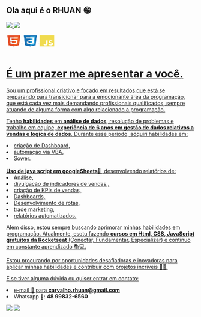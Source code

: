 ## Ola aqui é o RHUAN 😁

 <div>
   <a href="https://github.com/carvalhorhuan">
   <img height="180em" src="https://github-readme-stats.vercel.app/api?username=carvalhorhuan&show_icons=true&theme=tokyonight&include_all_commits=true&count_private=true"/>
   <img height="180em" src="https://github-readme-stats.vercel.app/api/top-langs/?username=carvalhorhuan&layout=compact&langs_count=6&theme=tokyonight"/>

</div>
<div style="display: inline_block"><br>
  <img align="center" alt="HTML" height="30" width="40" src="https://raw.githubusercontent.com/devicons/devicon/master/icons/html5/html5-original.svg">
 <img align="center" alt="CSS" height="30" width="40" src="https://raw.githubusercontent.com/devicons/devicon/master/icons/css3/css3-original.svg">
  <img align="center" alt="Js" height="30" width="40" src="https://raw.githubusercontent.com/devicons/devicon/master/icons/javascript/javascript-plain.svg">
</div>
 
 <br>
 
 <h1>É um prazer me apresentar a você.</h1> 
Sou um profissional criativo e focado em resultados que está se preparando para transicionar para a emocionante área da programação, que está cada vez mais demandando profissionais qualificados, sempre atuando de alguma forma com algo relacionado a programação.

 Tenho <strong>habilidades</strong> em <b>análise de dados</b>, resolução de problemas e trabalho em equipe, <b>experiência de 6 anos em gestão de dados relativos a vendas e lógica de dados</b>. Durante esse período, adquiri habilidades em: <li>criação de Dashboard,</li> <li>automação via VBA,</li> <li>Sower.</li>  <br> <B>Uso de java script em googleSheets🤖</b>, desenvolvendo relatórios de: <li>Análise,</li> <li>divulgação de indicadores de vendas,,</li> <li>criação de KPIs de vendas,</li> <li>Dashboards,</li>  <li>Desenvolvimento de rotas,</li> <li>trade marketing,</li> <li>relatórios automatizados.</li>

Além disso, estou sempre buscando aprimorar minhas habilidades em programação. 
 Atualmente, esotu fazendo <b>cursos em Html, CSS, JavaScript gratuitos da Rocketseat</b> (Conectar, Fundamentar, Especializar) e continuo em constante aprendizado 📚💻.

Estou procurando por oportunidades desafiadoras e inovadoras para aplicar minhas habilidades e contribuir com projetos incríveis 💪🚀.

E se tiver alguma dúvida ou quiser entrar em contato: <li>e-mail 📧 para <strong>carvalho.rhuan@gmail.com</strong></li> <li>Whatsapp 📱: <strong>48 99832-6560</strong></li>
 
<div> 
  <a href="https://www.linkedin.com/in/rhuan-carvalho-75327113b/" target="_blank"><img src="https://img.shields.io/badge/-LinkedIn-%230077B5?style=for-the-badge&logo=linkedin&logoColor=white" target="_blank"></a>
  <a href="https://discord.gg/Rhuan Carvalho#0338" target="_blank"><img src="https://img.shields.io/badge/Discord-7289DA?style=for-the-badge&logo=discord&logoColor=white" target="_blank"></a> 
</div>
